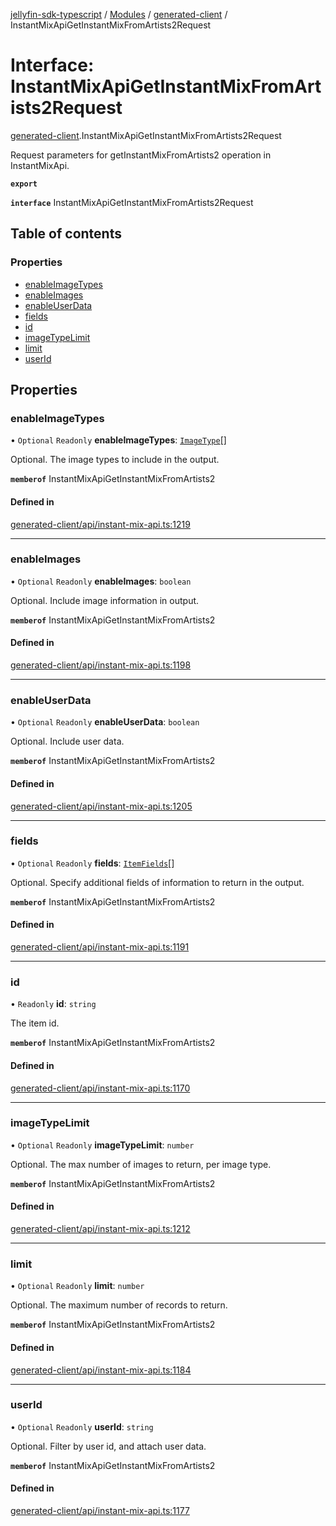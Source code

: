 [jellyfin-sdk-typescript](../README.md) / [Modules](../modules.md) / [generated-client](../modules/generated_client.md) / InstantMixApiGetInstantMixFromArtists2Request

# Interface: InstantMixApiGetInstantMixFromArtists2Request

[generated-client](../modules/generated_client.md).InstantMixApiGetInstantMixFromArtists2Request

Request parameters for getInstantMixFromArtists2 operation in InstantMixApi.

**`export`**

**`interface`** InstantMixApiGetInstantMixFromArtists2Request

## Table of contents

### Properties

- [enableImageTypes](generated_client.InstantMixApiGetInstantMixFromArtists2Request.md#enableimagetypes)
- [enableImages](generated_client.InstantMixApiGetInstantMixFromArtists2Request.md#enableimages)
- [enableUserData](generated_client.InstantMixApiGetInstantMixFromArtists2Request.md#enableuserdata)
- [fields](generated_client.InstantMixApiGetInstantMixFromArtists2Request.md#fields)
- [id](generated_client.InstantMixApiGetInstantMixFromArtists2Request.md#id)
- [imageTypeLimit](generated_client.InstantMixApiGetInstantMixFromArtists2Request.md#imagetypelimit)
- [limit](generated_client.InstantMixApiGetInstantMixFromArtists2Request.md#limit)
- [userId](generated_client.InstantMixApiGetInstantMixFromArtists2Request.md#userid)

## Properties

### enableImageTypes

• `Optional` `Readonly` **enableImageTypes**: [`ImageType`](../enums/generated_client.ImageType.md)[]

Optional. The image types to include in the output.

**`memberof`** InstantMixApiGetInstantMixFromArtists2

#### Defined in

[generated-client/api/instant-mix-api.ts:1219](https://github.com/thornbill/jellyfin-sdk-typescript/blob/b0f5501/src/generated-client/api/instant-mix-api.ts#L1219)

___

### enableImages

• `Optional` `Readonly` **enableImages**: `boolean`

Optional. Include image information in output.

**`memberof`** InstantMixApiGetInstantMixFromArtists2

#### Defined in

[generated-client/api/instant-mix-api.ts:1198](https://github.com/thornbill/jellyfin-sdk-typescript/blob/b0f5501/src/generated-client/api/instant-mix-api.ts#L1198)

___

### enableUserData

• `Optional` `Readonly` **enableUserData**: `boolean`

Optional. Include user data.

**`memberof`** InstantMixApiGetInstantMixFromArtists2

#### Defined in

[generated-client/api/instant-mix-api.ts:1205](https://github.com/thornbill/jellyfin-sdk-typescript/blob/b0f5501/src/generated-client/api/instant-mix-api.ts#L1205)

___

### fields

• `Optional` `Readonly` **fields**: [`ItemFields`](../enums/generated_client.ItemFields.md)[]

Optional. Specify additional fields of information to return in the output.

**`memberof`** InstantMixApiGetInstantMixFromArtists2

#### Defined in

[generated-client/api/instant-mix-api.ts:1191](https://github.com/thornbill/jellyfin-sdk-typescript/blob/b0f5501/src/generated-client/api/instant-mix-api.ts#L1191)

___

### id

• `Readonly` **id**: `string`

The item id.

**`memberof`** InstantMixApiGetInstantMixFromArtists2

#### Defined in

[generated-client/api/instant-mix-api.ts:1170](https://github.com/thornbill/jellyfin-sdk-typescript/blob/b0f5501/src/generated-client/api/instant-mix-api.ts#L1170)

___

### imageTypeLimit

• `Optional` `Readonly` **imageTypeLimit**: `number`

Optional. The max number of images to return, per image type.

**`memberof`** InstantMixApiGetInstantMixFromArtists2

#### Defined in

[generated-client/api/instant-mix-api.ts:1212](https://github.com/thornbill/jellyfin-sdk-typescript/blob/b0f5501/src/generated-client/api/instant-mix-api.ts#L1212)

___

### limit

• `Optional` `Readonly` **limit**: `number`

Optional. The maximum number of records to return.

**`memberof`** InstantMixApiGetInstantMixFromArtists2

#### Defined in

[generated-client/api/instant-mix-api.ts:1184](https://github.com/thornbill/jellyfin-sdk-typescript/blob/b0f5501/src/generated-client/api/instant-mix-api.ts#L1184)

___

### userId

• `Optional` `Readonly` **userId**: `string`

Optional. Filter by user id, and attach user data.

**`memberof`** InstantMixApiGetInstantMixFromArtists2

#### Defined in

[generated-client/api/instant-mix-api.ts:1177](https://github.com/thornbill/jellyfin-sdk-typescript/blob/b0f5501/src/generated-client/api/instant-mix-api.ts#L1177)
